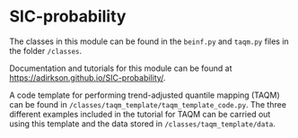 # SIC-probability

The classes in this module can be found in the `beinf.py` and `taqm.py` files in the folder `/classes`.

Documentation and tutorials for this module can be found at https://adirkson.github.io/SIC-probability/.

A code template for performing trend-adjusted quantile mapping (TAQM) can be found in `/classes/taqm_template/taqm_template_code.py`. The three different examples included in the tutorial for TAQM can be carried out using this template and the data stored in `/classes/taqm_template/data`.
